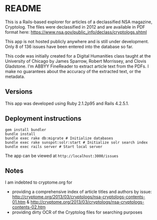 # README

This is a Rails-based explorer for articles of a declassified NSA magazine, Cryptolog. The files were declassified in 2012 and are available in PDF format here: https://www.nsa.gov/public_info/declass/cryptologs.shtml

This app is not hosted publicly anywhere and is still under development. Only 8 of 136 issues have been entered into the database so far.

This code was initially created for a Digital Humanities class taught at the University of Chicago by James Sparrow, Robert Morrissey, and Clovis Gladstone. I'm ABBYY FineReader to extract article text from the PDFs. I make no guarantees about the accuracy of the extracted text, or the metadata.

## Versions
This app was developed using Ruby 2.1.2p95 and Rails 4.2.5.1.

## Deployment instructions
```
gem install bundler
bundle install
bundle exec rake db:migrate # Initialize databases
bundle exec rake sunspot:solr:start # Initialize solr search index
bundle exec rails server # Start local server
```

The app can be viewed at `http://localhost:3000/issues`

## Notes

I am indebted to cryptome.org for
* providing a comprehensive index of article titles and authors by issue: http://cryptome.org/2013/03/cryptologs/nsa-cryptologs-contents-01.htm & http://cryptome.org/2013/03/cryptologs/nsa-cryptologs-contents-02.htm
* providing dirty OCR of the Cryptolog files for searching purposes


